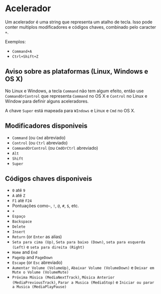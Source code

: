 # Acelerador

Um acelerador é uma string que representa um atalho de tecla. Isso pode conter
multiplos modificadores e códigos chaves, combinado pelo caracter  `+`.

Exemplos:

* `Command+A`
* `Ctrl+Shift+Z`

## Aviso sobre as plataformas (Linux, Windows e OS X)

No Linux e Windows, a tecla `Command` não tem algum efeito,
então use `CommandOrControl` que representa `Command` no OS X e
`Control` no Linux e Window para definir alguns aceleradores.

A chave `Super` está mapeada para `WIndows` e Linux e `Cmd` no OS X.

## Modificadores disponiveis

* `Command` (ou `Cmd` abreviado)
* `Control` (ou `Ctrl` abreviado)
* `CommandOrControl` (ou `CmdOrCtrl` abreviado)
* `Alt`
* `Shift`
* `Super`

## Códigos chaves disponiveis

* `0` até `9`
* `A` até `Z`
* `F1` até `F24`
* Pontuações como`~`, `!`, `@`, `#`, `$`, etc.
* `+`
* `Espaço`
* `Backspace`
* `Delete`
* `Insert`
* `Return` (or `Enter` as alias)
* `Seta para cima (Up)`, `Seta para baixo (Down)`, `seta para esquerda (Left)` e `seta para direita (Right)`
* `Home` and `End`
* `PageUp` and `PageDown`
* `Escape` (or `Esc` abreviado)
* `Aumentar Volume (VolumeUp)`, `Abaixar Volume (VolumeDown)` e `Deixar em Mute o Volume (VolumeMute)`
* `Próxima Música (MediaNextTrack)`, `Música Anterior (MediaPreviousTrack)`, `Parar a Musica (MediaStop)` e `Iniciar ou parar a Musica (MediaPlayPause)`

